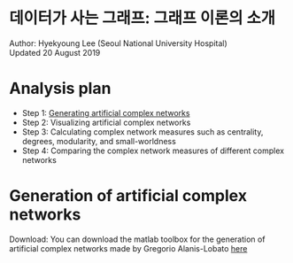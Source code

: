 # 데이터가 사는 그래프: 그래프 이론의 소개   

Author: Hyekyoung Lee (Seoul National University Hospital) <br/>
Updated 20 August 2019 <br/>

# Analysis plan 

<ul> 
  <li> Step 1: <a href="# Generation of artificial complex networks">Generating artificial complex networks</a> </li> 
  <li> Step 2: Visualizing artificial complex networks </li> 
  <li> Step 3: Calculating complex network measures such as centrality, degrees, modularity, and small-worldness </li> 
  <li> Step 4: Comparing the complex network measures of different complex networks </li> 
</ul> 
  
    

# Generation of artificial complex networks 

Download: You can download the matlab toolbox for the generation of artificial complex networks 
made by Gregorio Alanis-Lobato <a href="https://se.mathworks.com/matlabcentral/fileexchange/45734-cnm">here</a>  <br/>






  
